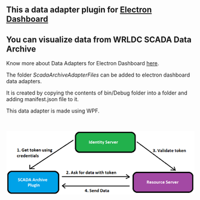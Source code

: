 ## This a data adapter plugin for [Electron Dashboard](https://github.com/nagasudhirpulla/electron_react_dashboard/)

## You can visualize data from WRLDC SCADA Data Archive

Know more about Data Adapters for Electron Dashboard [here](https://github.com/nagasudhirpulla/electron_react_dashboard/wiki/Data-Adapters).

The folder *ScadaArchiveAdapterFiles* can be added to electron dashboard data adapters. 

It is created by copying the contents of bin/Debug folder into a folder and adding manifest.json file to it.

This data adapter is made using WPF.

<br/>
<p align="center">
  <img src="https://raw.githubusercontent.com/nagasudhirpulla/electron_dashboard_scada_archive_adapter/master/assets/img/scada_archive_adapter_poster.png">
</p>
